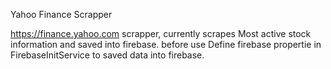 Yahoo Finance Scrapper


https://finance.yahoo.com scrapper, currently scrapes Most active stock information and saved into firebase.
before use Define firebase propertie in FirebaseInitService to saved data into firebase.

